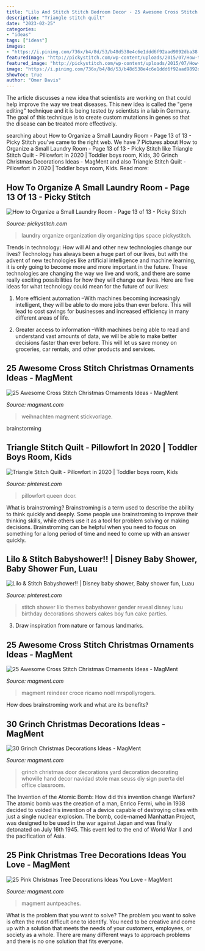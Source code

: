 ```yaml
---
title: "Lilo And Stitch Stitch Bedroom Decor - 25 Awesome Cross Stitch Christmas Ornaments Ideas"
description: "Triangle stitch quilt"
date: "2023-02-25"
categories:
- "ideas"
tags: ["ideas"]
images:
- "https://i.pinimg.com/736x/b4/8d/53/b48d538e4c6e1ddd6f92aad9892dba38.jpg"
featuredImage: "http://pickystitch.com/wp-content/uploads/2015/07/How-to-Organize-a-Small-Laundry-Room-1.jpg"
featured_image: "http://pickystitch.com/wp-content/uploads/2015/07/How-to-Organize-a-Small-Laundry-Room-1.jpg"
image: "https://i.pinimg.com/736x/b4/8d/53/b48d538e4c6e1ddd6f92aad9892dba38.jpg"
ShowToc: true
author: "Omer Davis"
---
```



The article discusses a new idea that scientists are working on that could help improve the way we treat diseases. This new idea is called the "gene editing" technique and it is being tested by scientists in a lab in Germany. The goal of this technique is to create custom mutations in genes so that the disease can be treated more effectively.

	

		
searching about How to Organize a Small Laundry Room - Page 13 of 13 - Picky Stitch you've came to the right web. We have 7 Pictures about How to Organize a Small Laundry Room - Page 13 of 13 - Picky Stitch like Triangle Stitch Quilt - Pillowfort in 2020 | Toddler boys room, Kids, 30 Grinch Christmas Decorations Ideas - MagMent and also Triangle Stitch Quilt - Pillowfort in 2020 | Toddler boys room, Kids. Read more:
		
    
## How To Organize A Small Laundry Room - Page 13 Of 13 - Picky Stitch

<img loading=lazy src="http://pickystitch.com/wp-content/uploads/2015/07/How-to-Organize-a-Small-Laundry-Room-1.jpg" onerror="this.onerror=null;this.src='https://tse4.mm.bing.net/th?id=OIP.aYlG5TyboiP6sEzMG-dm-gHaNk&amp;pid=15.1';" alt="How to Organize a Small Laundry Room - Page 13 of 13 - Picky Stitch">

_Source: pickystitch.com_

>laundry organize organization diy organizing tips space pickystitch. 

	

Trends in technology: How will AI and other new technologies change our lives?
Technology has always been a huge part of our lives, but with the advent of new technologies like artificial intelligence and machine learning, it is only going to become more and more important in the future. These technologies are changing the way we live and work, and there are some really exciting possibilities for how they will change our lives. Here are five ideas for what technology could mean for the future of our lives:
1. More efficient automation –With machines becoming increasingly intelligent, they will be able to do more jobs than ever before. This will lead to cost savings for businesses and increased efficiency in many different areas of life.

2. Greater access to information –With machines being able to read and understand vast amounts of data, we will be able to make better decisions faster than ever before. This will let us save money on groceries, car rentals, and other products and services.

    
## 25 Awesome Cross Stitch Christmas Ornaments Ideas - MagMent

<img loading=lazy src="http://magment.com/wp-content/uploads/2016/11/Plastic-Canvas-Cross-Stitch-Christmas-Ornaments.jpg" onerror="this.onerror=null;this.src='https://tse3.mm.bing.net/th?id=OIP.lxZHQGaMmNV-p05tiTb30QHaKL&amp;pid=15.1';" alt="25 Awesome Cross Stitch Christmas Ornaments Ideas - MagMent">

_Source: magment.com_

>weihnachten magment stickvorlage. 

	
 brainstorming

    
## Triangle Stitch Quilt - Pillowfort In 2020 | Toddler Boys Room, Kids

<img loading=lazy src="https://i.pinimg.com/736x/b4/8d/53/b48d538e4c6e1ddd6f92aad9892dba38.jpg" onerror="this.onerror=null;this.src='https://tse1.mm.bing.net/th?id=OIP.TI9aMJ5LQqzyR5LEOvwSOgHaHa&amp;pid=15.1';" alt="Triangle Stitch Quilt - Pillowfort in 2020 | Toddler boys room, Kids">

_Source: pinterest.com_

>pillowfort queen dcor. 

	

What is brainstroming?
Brainstroming is a term used to describe the ability to think quickly and deeply. Some people use brainstroming to improve their thinking skills, while others use it as a tool for problem solving or making decisions. Brainstroming can be helpful when you need to focus on something for a long period of time and need to come up with an answer quickly.

    
## Lilo &amp; Stitch Babyshower!! | Disney Baby Shower, Baby Shower Fun, Luau

<img loading=lazy src="https://i.pinimg.com/originals/85/32/1c/85321c08196a5f110bdd029860f01bd6.jpg" onerror="this.onerror=null;this.src='https://tse1.mm.bing.net/th?id=OIP._3wjFSL4njKZRhAHVnfMWgHaJ4&amp;pid=15.1';" alt="Lilo &amp; Stitch Babyshower!! | Disney baby shower, Baby shower fun, Luau">

_Source: pinterest.com_

>stitch shower lilo themes babyshower gender reveal disney luau birthday decorations showers cakes boy fun cake parties. 

	

3. Draw inspiration from nature or famous landmarks.

    
## 25 Awesome Cross Stitch Christmas Ornaments Ideas - MagMent

<img loading=lazy src="http://magment.com/wp-content/uploads/2016/11/Pinterest-Cross-Stitch-Christmas-Tree-Ornaments.jpg" onerror="this.onerror=null;this.src='https://tse1.mm.bing.net/th?id=OIP.R2TxrZVNQQfS7b0ecE2APgHaJ4&amp;pid=15.1';" alt="25 Awesome Cross Stitch Christmas Ornaments Ideas - MagMent">

_Source: magment.com_

>magment reindeer croce ricamo noël mrspollyrogers. 

	

How does brainstroming work and what are its benefits?
 

    
## 30 Grinch Christmas Decorations Ideas - MagMent

<img loading=lazy src="http://magment.com/wp-content/uploads/2016/09/Grinch-Christmas-Door-Decorations.jpg" onerror="this.onerror=null;this.src='https://tse3.mm.bing.net/th?id=OIP.02GFkw5QMO2PRLD9QBRUygHaJ4&amp;pid=15.1';" alt="30 Grinch Christmas Decorations Ideas - MagMent">

_Source: magment.com_

>grinch christmas door decorations yard decoration decorating whoville hand decor navidad stole max seuss diy sign puerta del office classroom. 

	

The Invention of the Atomic Bomb: How did this invention change Warfare?
The atomic bomb was the creation of a man, Enrico Fermi, who in 1938 decided to voided his invention of a device capable of destroying cities with just a single nuclear explosion. The bomb, code-named Manhattan Project, was designed to be used in the war against Japan and was finally detonated on July 16th 1945. This event led to the end of World War II and the pacification of Asia.

    
## 25 Pink Christmas Tree Decorations Ideas You Love - MagMent

<img loading=lazy src="http://magment.com/wp-content/uploads/2016/10/Flamingo-Christmas-Tree-Decoration.jpg" onerror="this.onerror=null;this.src='https://tse4.mm.bing.net/th?id=OIP.cnBs381pQ2sLDuffPF2I5QHaLH&amp;pid=15.1';" alt="25 Pink Christmas Tree Decorations Ideas You Love - MagMent">

_Source: magment.com_

>magment auntpeaches. 

	

What is the problem that you want to solve?
The problem you want to solve is often the most difficult one to identify. You need to be creative and come up with a solution that meets the needs of your customers, employees, or society as a whole. There are many different ways to approach problems and there is no one solution that fits everyone.

